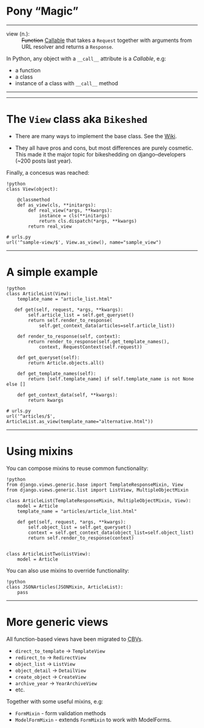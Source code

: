 # Pony <q>Magic</q>

----

<dl class="view-definition">
<dt>view (n.):</dt>
<dd>
<del>Function</del> <ins>Callable</ins> that takes a <code>Request</code> together with 
arguments from URL resolver and returns a <code>Response</code>.
</dd>
</dl>

In Python, any object with a `__call__` attribute is a *Callable*, e.g: 

* a function
* a class
* instance of a class with `__call__` method

----

----

# The `View` class aka `Bikeshed` 

* There are many ways to implement the base class. See the [Wiki](http://code.djangoproject.com/wiki/ClassBasedViews).

* They all have pros and cons, but most differences are purely cosmetic. 
This made it the major topic for bikeshedding on django&ndash;developers 
(~200 posts last year). 

Finally, a concesus was reached:


    !python
    class View(object):

        @classmethod
        def as_view(cls, **initargs):
            def real_view(*args, **kwargs):
                instance = cls(**initargs)
                return cls.dispatch(*args, **kwargs)
            return real_view

    # urls.py
    url('^sample-view/$', View.as_view(), name="sample_view")

----

# A simple example


    !python
    class ArticleList(View):
        template_name = "article_list.html"
        
       def get(self, request, *args, **kwargs):
            self.article_list = self.get_queryset()
            return self.render_to_response(
                self.get_context_data(articles=self.article_list))

        def render_to_response(self, context):
            return render_to_response(self.get_template_names(),
                context, RequestContext(self.request))

        def get_queryset(self):
            return Article.objects.all()

        def get_template_names(self):
            return [self.template_name] if self.template_name is not None else []

        def get_context_data(self, **kwargs):
            return kwargs
    
    # urls.py
    url('^articles/$', ArticleList.as_view(template_name="alternative.html"))

----

# Using mixins

You can compose mixins to reuse common functionality:

    !python
    from django.views.generic.base import TemplateResponseMixin, View
    from django.views.generic.list import ListView, MultipleObjectMixin

    class ArticleList(TemplateResponseMixin, MultipleObjectMixin, View):
        model = Article 
        template_name = "articles/article_list.html" 

        def get(self, request, *args, **kwargs):
            self.object_list = self.get_queryset()
            context = self.get_context_data(object_list=self.object_list)
            return self.render_to_response(context)

    
    class ArticleListTwo(ListView):
        model = Article 

You can also use mixins to override functionality:

    !python
    class JSONArticles(JSONMixin, ArticleList):
        pass

----

# More generic views

All function-based views have been migrated to <abbr title="Class-based Views">CBVs</abbr>.

  * `direct_to_template` &rarr; `TemplateView`
  * `redirect_to` &rarr; `RedirectView`
  * `object_list` &rarr; `ListView`
  * `object_detail` &rarr; `DetailView` 
  * `create_object` &rarr; `CreateView`  
  * `archive_year` &rarr; `YearArchiveView`
  * etc.

Together with some useful mixins, e.g:

  * `FormMixin` - form validation methods
  * `ModelFormMixin` - extends `FormMixin` to work with ModelForms.

